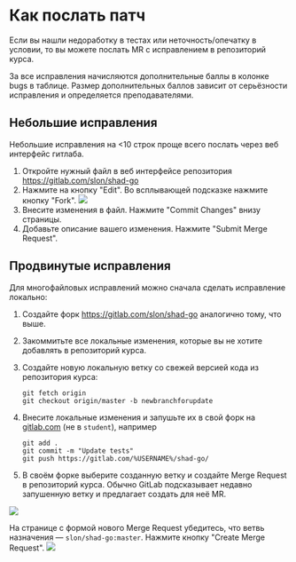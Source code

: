 # Как послать патч

Если вы нашли недоработку в тестах или неточность/опечатку в условии, то вы можете послать MR
с исправлением в репозиторий курса.

За все исправления начисляются дополнительные баллы в колонке bugs в таблице.
Размер дополнительных баллов зависит от серьёзности исправления и определяется преподавателями.

## Небольшие исправления


Небольшие исправления на <10 строк проще всего послать через веб интерфейс гитлаба.

1. Откройте нужный файл в веб интерфейсе репозитория https://gitlab.com/slon/shad-go
2. Нажмите на кнопку "Edit". Во всплывающей подсказке нажмите кнопку "Fork".
   ![](docs/edit-and-fork.png)
3. Внесите изменения в файл. Нажмите "Commit Changes" внизу страницы.
4. Добавьте описание вашего изменения. Нажмите "Submit Merge Request".

## Продвинутые исправления

Для многофайловых исправлений можно сначала сделать исправление локально:

1. Создайте форк https://gitlab.com/slon/shad-go аналогично тому, что выше.

2. Закоммитьте все локальные изменения, которые вы не хотите добавлять в репозиторий курса.

3. Создайте новую локальную ветку со свежей версией кода из репозитория курса:
   ```
   git fetch origin
   git checkout origin/master -b newbranchforupdate
   ```

4. Внесите локальные изменения и запушьте их в свой форк на [gitlab.com](https://gitlab.com/) (не в `student`), например
   ```
   git add .
   git commit -m "Update tests"
   git push https://gitlab.com/%USERNAME%/shad-go/
   ```

5. В своём форке выберите созданную ветку и создайте Merge Request в репозиторий курса. Обычно GitLab подсказывает недавно запушенную ветку и предлагает создать для неё MR.

![](docs/create-mr.png)

   На странице c формой нового Merge Request убедитесь, что ветвь назначения — `slon/shad-go:master`. Нажмите кнопку "Create Merge Request".
![](docs/create-mr-form.png)
